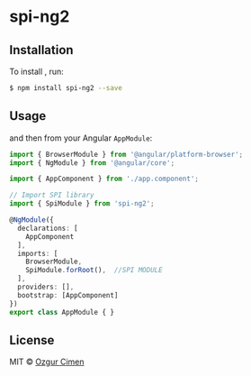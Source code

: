 # spi-ng2

## Installation

To install , run:

```bash
$ npm install spi-ng2 --save
```

## Usage


and then from your Angular `AppModule`:

```typescript
import { BrowserModule } from '@angular/platform-browser';
import { NgModule } from '@angular/core';

import { AppComponent } from './app.component';

// Import SPI library
import { SpiModule } from 'spi-ng2';

@NgModule({
  declarations: [
    AppComponent
  ],
  imports: [
    BrowserModule,
    SpiModule.forRoot(),  //SPI MODULE  
  ],
  providers: [],
  bootstrap: [AppComponent]
})
export class AppModule { }
```


## License

MIT © [Ozgur Cimen](mailto:derozgur@gmail.com)
